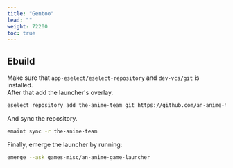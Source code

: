 ```yaml
---
title: "Gentoo"
lead: ""
weight: 72200
toc: true
---
```


## Ebuild

Make sure that `app-eselect/eselect-repository` and `dev-vcs/git` is installed.  
After that add the launcher's overlay.
```sh
eselect repository add the-anime-team git https://github.com/an-anime-team/gentoo-ebuilds.git
```

And sync the repository.
```sh
emaint sync -r the-anime-team
```

Finally, emerge the launcher by running:
```sh
emerge --ask games-misc/an-anime-game-launcher
```